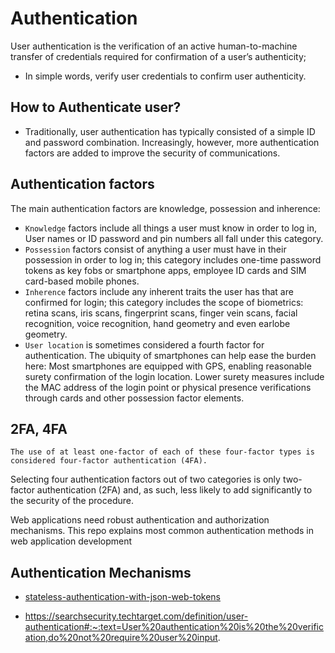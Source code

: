 # Authentication
User authentication is the verification of an active human-to-machine transfer of credentials required for confirmation of a user’s authenticity;

- In simple words, verify user credentials to confirm user authenticity. 

## How to Authenticate user?
- Traditionally, user authentication has typically consisted of a simple ID and password combination. Increasingly, however, more authentication factors are added to improve the security of communications.

## Authentication factors
The main authentication factors are knowledge, possession and inherence:

- `Knowledge` factors include all things a user must know in order to log in, User names or ID password and pin numbers all fall under this category.
- `Possession` factors consist of anything a user must have in their possession in order to log in; this category includes one-time password tokens as key fobs or smartphone apps, employee ID cards and SIM card-based mobile phones.
- `Inherence` factors include any inherent traits the user has that are confirmed for login; this category includes the scope of biometrics: retina scans, iris scans, fingerprint scans, finger vein scans, facial recognition, voice recognition, hand geometry and even earlobe geometry.
- `User location` is sometimes considered a fourth factor for authentication. The ubiquity of smartphones can help ease the burden here: Most smartphones are equipped with GPS, enabling reasonable surety confirmation of the login location. Lower surety measures include the MAC address of the login point or physical presence verifications through cards and other possession factor elements.


## 2FA, 4FA
```
The use of at least one-factor of each of these four-factor types is considered four-factor authentication (4FA).
```

 Selecting four authentication factors out of two categories is only two-factor authentication (2FA) and, as such, less likely to add significantly to the security of the procedure.



Web applications need robust authentication and authorization mechanisms. 
This repo explains most common authentication methods in web application development

## Authentication Mechanisms 
- [stateless-authentication-with-json-web-tokens](https://github.com/mankenavenkatesh/webapp-internals/blob/master/Authentication/stateless-authentication-with-json-web-tokens)

- https://searchsecurity.techtarget.com/definition/user-authentication#:~:text=User%20authentication%20is%20the%20verification,do%20not%20require%20user%20input.
